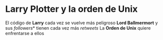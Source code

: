# Larry Plotter y la orden de Unix

El código de **Larry** cada vez se vuelve más peligroso
**Lord Ballmermort** y sus *followers** tienen cada vez más *retweets*
La **Orden de Unix** quiere enfrentarse a ellos
